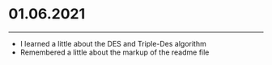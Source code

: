 # 01.06.2021
_____
- I learned a little about the DES and Triple-Des algorithm
- Remembered a little about the markup of the readme file 